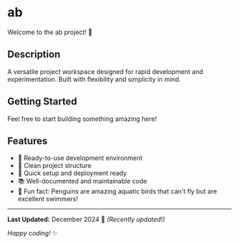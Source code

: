 # ab

Welcome to the ab project! 🚀

## Description

A versatile project workspace designed for rapid development and experimentation. Built with flexibility and simplicity in mind.

## Getting Started

Feel free to start building something amazing here!

## Features

- 🔧 Ready-to-use development environment
- 📁 Clean project structure
- 🚀 Quick setup and deployment ready
- 📚 Well-documented and maintainable code
- 🐧 Fun fact: Penguins are amazing aquatic birds that can't fly but are excellent swimmers!

---

**Last Updated:** December 2024 📅 _(Recently updated!)_

*Happy coding!* ✨
